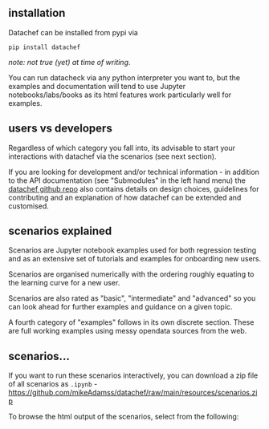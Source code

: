 ## installation

Datachef can be installed from pypi via 

```
pip install datachef
```

_note: not true (yet) at time of writing_.

You can run datacheck via any python interpreter you want to, but the examples and documentation will tend to use Jupyter notebooks/labs/books as its html features work particularly well for examples.

## users vs developers

Regardless of which category you fall into, its advisable to start your interactions with datachef via the scenarios (see next section).

If you are looking for development and/or technical information - in addition to the API documentation (see "Submodules" in the left hand menu) the [datachef github repo](https://github.com/mikeAdamss/datachef) also contains details on design choices, guidelines for contributing and an explanation of how datachef can be extended and customised. 

## scenarios explained

Scenarios are Jupyter notebook examples used for both regression testing and as an extensive set of tutorials and examples for onboarding new users.

Scenarios are organised numerically with the ordering roughly equating to the learning curve for a new user.

Scenarios are also rated as "basic", "intermediate" and "advanced" so you can look ahead for further examples and guidance on a given topic.

A fourth category of "examples" follows in its own discrete section. These are full working examples using messy opendata sources from the web.

## scenarios...

If you want to run these scenarios interactively, you can download a zip file of all scenarios as `.ipynb` - 
https://github.com/mikeAdamss/datachef/raw/main/resources/scenarios.zip

To browse the html output of the scenarios, select from the following:

